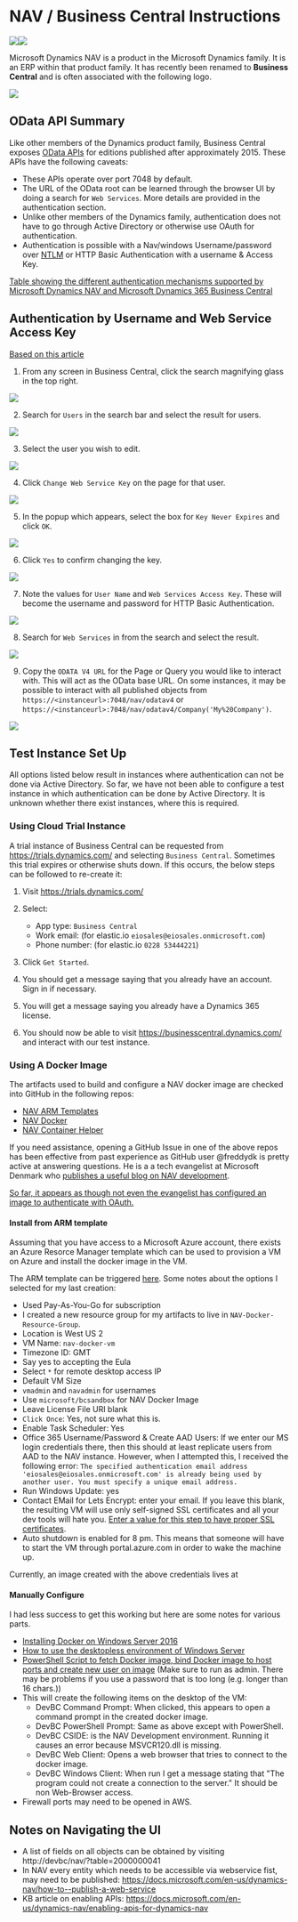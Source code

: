 # NAV / Business Central Instructions

![](./images/BusinessCentralInDynamics1.png)![](./images/BusinessCentralInDynamics2.png)

Microsoft Dynamics NAV is a product in the Microsoft Dynamics family.  It is an
ERP within that product family.  It has recently been renamed to **Business
Central**  and is often associated with the following logo.

![](./images/BusinessCentralLogo.png)

## OData API Summary

Like other members of the Dynamics product family, Business Central exposes
[OData APIs](http://www.odata.org/documentation/) for editions published after
approximately 2015.  These APIs have the following caveats:

* These APIs operate over port 7048 by default.
* The URL of the OData root can be learned through the browser UI by doing a
search for `Web Services`.  More details are provided in the authentication
section.
* Unlike other members of the Dynamics family, authentication does not have to
go through Active Directory or otherwise use OAuth for authentication.
* Authentication is possible with a Nav/windows Username/password over
 [NTLM](https://en.wikipedia.org/wiki/NT_LAN_Manager) or HTTP Basic
 Authentication with a username & Access Key.

[Table showing the different authentication mechanisms supported by Microsoft
Dynamics NAV and Microsoft Dynamics 365 Business
Central](https://docs.microsoft.com/en-us/dynamics-nav/endpoints-apis-for-dynamics)

## Authentication by Username and Web Service Access Key
[Based on this
article](https://docs.microsoft.com/en-us/dynamics-nav/how-to--use-an-access-key-for-soap-and-odata-web-service-authentication)

1. From any screen in Business Central, click the search magnifying glass in the top right.

![](./images/AuthenticationWalkthrough/Step1.png)

2. Search for `Users` in the search bar and select the result for users.

![](./images/AuthenticationWalkthrough/Step2.png)

3. Select the user you wish to edit.

![](./images/AuthenticationWalkthrough/Step3.png)

4. Click `Change Web Service Key` on the page for that user.

![](./images/AuthenticationWalkthrough/Step4.png)

5. In the popup which appears, select the box for `Key Never Expires` and click `OK`.

![](./images/AuthenticationWalkthrough/Step5.png)

6. Click `Yes` to confirm changing the key.

![](./images/AuthenticationWalkthrough/Step6.png)

7. Note the values for `User Name` and `Web Services Access Key`.  These will
become the username and password for HTTP Basic Authentication.

![](./images/AuthenticationWalkthrough/Step7.png)

8. Search for `Web Services` in from the search and select the result.

![](./images/AuthenticationWalkthrough/Step8.png)

9. Copy the `ODATA V4 URL` for the Page or Query you would like to interact
with.  This will act as the OData base URL.  On some instances, it may be
possible to interact with all published objects from
`https://<instanceurl>:7048/nav/odatav4` or
`https://<instanceurl>:7048/nav/odatav4/Company('My%20Company')`.

![](./images/AuthenticationWalkthrough/Step9.png)

## Test Instance Set Up
All options listed below result in instances where authentication can not be
done via Active Directory.  So far, we have not been able to configure a test
instance in which authentication can be done by Active Directory.  It is unknown
whether there exist instances, where this is required.

### Using Cloud Trial Instance
A trial instance of Business Central can be requested from
https://trials.dynamics.com/ and selecting `Business Central`.  Sometimes this
trial expires or otherwise shuts down.  If this occurs, the below steps can be
followed to re-create it:

1. Visit https://trials.dynamics.com/
2. Select:
   * App type: `Business Central`
   * Work email: (for elastic.io `eiosales@eiosales.onmicrosoft.com`)
   * Phone number: (for elastic.io `0228 53444221`)

3. Click `Get Started`.
4. You should get a message saying that you already have an account.  Sign in if
necessary.
5. You will get a message saying you already have a Dynamics 365 license.
8. You should now be able to visit https://businesscentral.dynamics.com/ and
interact with our test instance.

### Using A Docker Image
The artifacts used to build and configure a NAV docker image are checked into GitHub in the following repos:
* [NAV ARM Templates](https://github.com/Microsoft/nav-arm-templates)
* [NAV Docker](https://github.com/Microsoft/nav-docker)
* [NAV Container Helper](https://github.com/Microsoft/navcontainerhelper/)

If you need assistance, opening a GitHub Issue in one of the above repos has
been effective from past experience as GitHub user @freddydk is pretty active at
answering questions.  He is a a tech evangelist at Microsoft Denmark who
[publishes a useful blog on NAV
development](https://blogs.msdn.microsoft.com/freddyk/).

[So far, it appears as though not even the evangelist has configured an image to
authenticate with
OAuth.](https://github.com/Microsoft/navcontainerhelper/issues/151)

#### Install from ARM template
Assuming that you have access to a Microsoft Azure account, there exists an
Azure Resorce Manager template which can be used to provision a VM on Azure and
install the docker image in the VM.

The ARM template can be triggered [here](http://aka.ms/getnav).
Some notes about the options I selected for my last creation:
* Used Pay-As-You-Go for subscription
* I created a new resource group for my artifacts to live in `NAV-Docker-Resource-Group`.
* Location is West US 2
* VM Name: `nav-docker-vm`
* Timezone ID: GMT
* Say yes to accepting the Eula
* Select `*` for remote desktop access IP
* Default VM Size
* `vmadmin` and `navadmin` for usernames
* Use `microsoft/bcsandbox` for NAV Docker Image
* Leave License File URI blank
* `Click Once`: Yes, not sure what this is.
* Enable Task Scheduler: Yes
* Office 365 Username/Password & Create AAD Users: If we enter our MS login
credentials there, then this should at least replicate users from AAD to the NAV
instance.  However, when I attempted this, I received the following error: `The
specified authentication email address 'eiosales@eiosales.onmicrosoft.com' is
already being used by another user. You must specify a unique email address.`
* Run Windows Update: yes
* Contact EMail for Lets Encrypt: enter your email.  If you leave this blank,
the resulting VM will use only self-signed SSL certificates and all your dev
tools will hate you.  [Enter a value for this step to have proper SSL
certificates](https://github.com/Microsoft/nav-arm-templates/issues/58).
* Auto shutdown is enabled for 8 pm.  This means that someone will have to start
the VM through portal.azure.com in order to wake the machine up.

Currently, an image created with the above credentials lives at 

#### Manually Configure
I had less success to get this working but here are some notes for various parts.

* [Installing Docker on Windows Server 2016](https://store.docker.com/editions/enterprise/docker-ee-server-windows)
* [How to use the desktopless environment of Windows Server](https://blogs.msdn.microsoft.com/freddyk/2017/11/01/1709-and-nav-on-docker/)
* [PowerShell Script to fetch Docker image, bind Docker image to host ports and
create new user on image](./CodeSnippets/CreateBCSandbox.ps1) (Make sure to
run as admin. There may be problems if you use a password that is too long
(e.g. longer than 16 chars.))
* This will create the following items on the desktop of the VM:
  * DevBC Command Prompt: When clicked, this appears to open a command prompt in the created docker image.
  * DevBC PowerShell Prompt: Same as above except with PowerShell.
  * DevBC CSIDE:  is the NAV Development environment.  Running it causes an error because MSVCR120.dll is missing.
  * DevBC Web Client: Opens a web browser that tries to connect to the docker image.
  * DevBC Windows Client: When run I get a message stating that "The program could not create a connection to the server."  It should be non Web-Browser access.
* Firewall ports may need to be opened in AWS.

## Notes on Navigating the UI

* A list of fields on all objects can be obtained by visiting http://devbc/nav/?table=2000000041
* In NAV every entity which needs to be accessible via webservice fist, may need to be published: https://docs.microsoft.com/en-us/dynamics-nav/how-to--publish-a-web-service
* KB article on enabling APIs: https://docs.microsoft.com/en-us/dynamics-nav/enabling-apis-for-dynamics-nav

